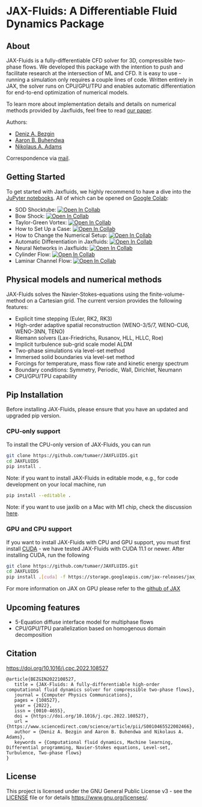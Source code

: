 # JAX-Fluids: A Differentiable Fluid Dynamics Package

## About

JAX-Fluids is a fully-differentiable CFD solver for 3D, compressible two-phase flows.
We developed this package with the intention to push and facilitate research at the intersection
of ML and CFD. It is easy to use - running a simulation only requires a couple 
lines of code. Written entirely in JAX, the solver runs on CPU/GPU/TPU and 
enables automatic differentiation for end-to-end optimization 
of numerical models.

To learn more about implementation details and details on numerical methods provided 
by Jaxfluids, feel free to read [our paper](https://www.sciencedirect.com/science/article/abs/pii/S0010465522002466).

Authors:

- [Deniz A. Bezgin](https://www.epc.ed.tum.de/en/aer/mitarbeiter-innen/cv-2/a-d/m-sc-deniz-bezgin/)
- [Aaron B. Buhendwa](https://www.epc.ed.tum.de/en/aer/mitarbeiter-innen/cv-2/a-d/m-sc-aaron-buhendwa/)
- [Nikolaus A. Adams](https://www.epc.ed.tum.de/en/aer/members/cv/prof-adams/)

Correspondence via [mail](mailto:aaron.buhendwa@tum.de,mailto:deniz.bezgin@tum.de).

## Getting Started

To get started with Jaxfluids, we highly recommend to have a dive into the [JuPyter notebooks](./notebooks). All of which can be opened on [Google Colab](https://colab.research.google.com):

* SOD Shocktube: [![Open In Collab](https://colab.research.google.com/assets/colab-badge.svg)](https://colab.research.google.com/github/adopt-opt/jaxfluids/blob/main/notebooks/01_Sod/01_JAX-Fluids_1D_Sod_demo.ipynb)
* Bow Shock: [![Open In Collab](https://colab.research.google.com/assets/colab-badge.svg)](https://colab.research.google.com/github/adopt-opt/jaxfluids/blob/main/notebooks/02_Bowshock/02_JAX-Fluids_2D_Bow_Shock_demo.ipynb)
* Taylor-Green Vortex: [![Open In Collab](https://colab.research.google.com/assets/colab-badge.svg)](https://colab.research.google.com/github/adopt-opt/jaxfluids/blob/main/notebooks/03_TGV/03_JAX-Fluids_3D_Taylor_Green_Vortex_demo.ipynb)
* How to Set Up a Case: [![Open In Collab](https://colab.research.google.com/assets/colab-badge.svg)](https://colab.research.google.com/github/adopt-opt/jaxfluids/blob/main/notebooks/04_Case_setup/04_JAX-Fluids_Case_Setup_demo.ipynb)
* How to Change the Numerical Setup: [![Open In Collab](https://colab.research.google.com/assets/colab-badge.svg)](https://colab.research.google.com/github/adopt-opt/jaxfluids/blob/main/notebooks/05_Numerical_setup/05_JAX-Fluids_Numerical_Setup_demo.ipynb)
* Automatic Differentiation in Jaxfluids: [![Open In Collab](https://colab.research.google.com/assets/colab-badge.svg)](https://colab.research.google.com/github/adopt-opt/jaxfluids/blob/main/notebooks/06_Automatic_differentiation/06_JAX-Fluids_Automatic_Differentiation.ipynb)
* Neural Networks in Jaxfluids: [![Open In Collab](https://colab.research.google.com/assets/colab-badge.svg)](https://colab.research.google.com/github/adopt-opt/jaxfluids/blob/main/notebooks/07_RusanovNN/07_JAX-Fluids_RusanovNN.ipynb)
* Cylinder Flow: [![Open In Collab](https://colab.research.google.com/assets/colab-badge.svg)](https://colab.research.google.com/github/adopt-opt/jaxfluids/blob/main/notebooks/08_Cylinderflow/08_Cylinderflow.ipynb)
* Laminar Channel Flow: [![Open In Collab](https://colab.research.google.com/assets/colab-badge.svg)](https://colab.research.google.com/github/adopt-opt/jaxfluids/blob/main/notebooks/09_Laminar_channelflow/09_Laminar_channelflow.ipynb)

## Physical models and numerical methods

JAX-Fluids solves the Navier-Stokes-equations using the finite-volume-method on a Cartesian grid. 
The current version provides the following features:
- Explicit time stepping (Euler, RK2, RK3)
- High-order adaptive spatial reconstruction (WENO-3/5/7, WENO-CU6, WENO-3NN, TENO)
- Riemann solvers (Lax-Friedrichs, Rusanov, HLL, HLLC, Roe)
- Implicit turbulence sub-grid scale model ALDM
- Two-phase simulations via level-set method
- Immersed solid boundaries via level-set method
- Forcings for temperature, mass flow rate and kinetic energy spectrum
- Boundary conditions: Symmetry, Periodic, Wall, Dirichlet, Neumann
- CPU/GPU/TPU capability

## Pip Installation
Before installing JAX-Fluids, please ensure that you have
an updated and upgraded pip version.
### CPU-only support
To install the CPU-only version of JAX-Fluids, you can run
```bash
git clone https://github.com/tumaer/JAXFLUIDS.git
cd JAXFLUIDS
pip install .
```
Note: if you want to install JAX-Fluids in editable mode,
e.g., for code development on your local machine, run
```bash
pip install --editable .
```

Note: if you want to use jaxlib on a Mac with M1 chip, check the discussion [here](https://github.com/google/jax/issues/5501).
### GPU and CPU support
If you want to install JAX-Fluids with CPU and GPU support, you must
first install [CUDA](https://developer.nvidia.com/cuda-downloads) -
we have tested JAX-Fluids with CUDA 11.1 or newer.
After installing CUDA, run the following
```bash
git clone https://github.com/tumaer/JAXFLUIDS.git
cd JAXFLUIDS
pip install .[cuda] -f https://storage.googleapis.com/jax-releases/jax_cuda_releases.html
```
For more information
on JAX on GPU please refer to the [github of JAX](https://github.com/google/jax)

## Upcoming features 
- 5-Equation diffuse interface model for multiphase flows 
- CPU/GPU/TPU parallelization based on homogenous domain decomposition

## Citation
https://doi.org/10.1016/j.cpc.2022.108527

```
@article{BEZGIN2022108527,
   title = {JAX-Fluids: A fully-differentiable high-order computational fluid dynamics solver for compressible two-phase flows},
   journal = {Computer Physics Communications},
   pages = {108527},
   year = {2022},
   issn = {0010-4655},
   doi = {https://doi.org/10.1016/j.cpc.2022.108527},
   url = {https://www.sciencedirect.com/science/article/pii/S0010465522002466},
   author = {Deniz A. Bezgin and Aaron B. Buhendwa and Nikolaus A. Adams},
   keywords = {Computational fluid dynamics, Machine learning, Differential programming, Navier-Stokes equations, Level-set, Turbulence, Two-phase flows}
} 
```
## License
This project is licensed under the GNU General Public License v3 - see 
the [LICENSE](LICENSE) file or for details https://www.gnu.org/licenses/.
